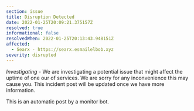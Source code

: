 ```yaml
---
section: issue
title: Disruption Detected
date: 2022-01-25T20:09:21.375157Z
resolved: true
informational: false
resolvedWhen: 2022-01-25T20:13:43.948151Z
affected:
  - Searx - https://searx.esmailelbob.xyz
severity: disrupted
---
```

*Investigating* - We are investigating a potential issue that might affect the uptime of one our of services. We are sorry for any inconvenience this may cause you. This incident post will be updated once we have more information.

This is an automatic post by a monitor bot.
        